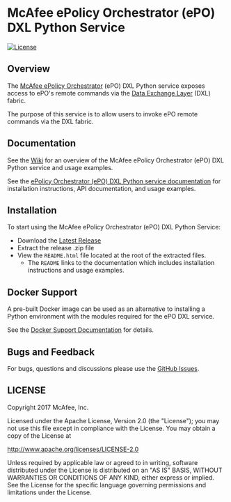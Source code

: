 # McAfee ePolicy Orchestrator (ePO) DXL Python Service
[![License](https://img.shields.io/badge/License-Apache%202.0-blue.svg)](https://opensource.org/licenses/Apache-2.0)

## Overview

The [McAfee ePolicy Orchestrator](https://www.mcafee.com/us/products/epolicy-orchestrator.aspx) (ePO) DXL Python
service exposes access to ePO's remote commands via the [Data Exchange Layer](http://www.mcafee.com/us/solutions/data-exchange-layer.aspx) (DXL) fabric.

The purpose of this service is to allow users to invoke ePO remote commands via the DXL fabric.

## Documentation

See the [Wiki](https://github.com/opendxl/opendxl-epo-service-python/wiki) for an overview of the McAfee
ePolicy Orchestrator (ePO) DXL Python service and usage examples.

See the [ePolicy Orchestrator (ePO) DXL Python service documentation](https://opendxl.github.io/opendxl-epo-service-python/pydoc) for
installation instructions, API documentation, and usage examples.

## Installation

To start using the McAfee ePolicy Orchestrator (ePO) DXL Python Service:

* Download the [Latest Release](https://github.com/opendxl/opendxl-epo-service-python/releases/latest)
* Extract the release .zip file
* View the `README.html` file located at the root of the extracted files.
  * The `README` links to the documentation which includes installation instructions and usage examples.

## Docker Support

A pre-built Docker image can be used as an alternative to installing a Python environment with the
modules required for the ePO DXL service.

See the [Docker Support Documentation](https://opendxl.github.io/opendxl-epo-service-python/pydoc/docker.html) for details.

## Bugs and Feedback

For bugs, questions and discussions please use the [GitHub Issues](https://github.com/opendxl/opendxl-epo-service-python/issues).

## LICENSE

Copyright 2017 McAfee, Inc.

Licensed under the Apache License, Version 2.0 (the "License"); you may not use this file except in compliance with the License. You may obtain a copy of the License at

http://www.apache.org/licenses/LICENSE-2.0

Unless required by applicable law or agreed to in writing, software distributed under the License is distributed on an "AS IS" BASIS, WITHOUT WARRANTIES OR CONDITIONS OF ANY KIND, either express or implied. See the License for the specific language governing permissions and limitations under the License.
